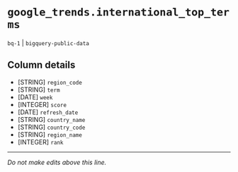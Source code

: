 # `google_trends.international_top_terms`
`bq-1` | `bigquery-public-data`

## Column details
* [STRING]    `region_code`
* [STRING]    `term`
* [DATE]      `week`
* [INTEGER]   `score`
* [DATE]      `refresh_date`
* [STRING]    `country_name`
* [STRING]    `country_code`
* [STRING]    `region_name`
* [INTEGER]   `rank`

-------------------------------------------------------------------------------
*Do not make edits above this line.*
